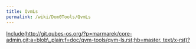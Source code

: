```yaml
---
title: QvmLs
permalink: /wiki/Dom0Tools/QvmLs
---
```


[Include(http://git.qubes-os.org/?p=marmarek/core-admin.git;a=blob\_plain;f=doc/qvm-tools/qvm-ls.rst;hb=master, text/x-rst)?](/wiki/Dom0Tools/Include(http%3A/git.qubes-os.org?p=marmarek/core-admin.git;a=blob_plain;f=doc/qvm-tools/qvm-ls.rst;hb=master,%20text/x-rst))
